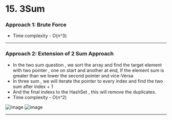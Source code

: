 # 15. 3Sum

 
### Approach 1: Brute Force

- Time complexity - O(n^3) 
___


### Approach 2: Extension of 2 Sum Approach
- In the two sum question , we sort the array and find the target element with two pointer , one on start and another at end, If the element sum is greater than we lower the second pointer and vice-Versa
- In three sum , we will iterate the pointer to every index and find the two sum after index + 1
- And the final indexs to the HashSet , this will remove the duplicates.
- Time complexity - O(n^2) 

![image](https://github.com/Nikhilpra17/Leetcode-/assets/97670140/6f04c6c6-0565-43c9-bddf-80051f2bfe24)
![image](https://github.com/Nikhilpra17/Leetcode-/assets/97670140/5e054c0d-57d2-4066-b4bc-b075110edecd)


___
